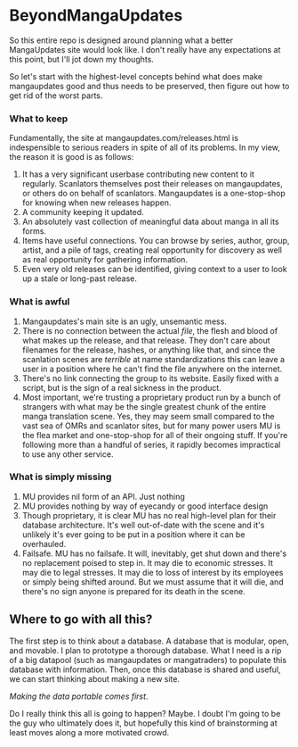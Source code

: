 BeyondMangaUpdates
==================

So this entire repo is designed around planning what a better MangaUpdates site would look like.  I don't really have any expectations at this point, but I'll jot down my thoughts.

So let's start with the highest-level concepts behind what does make mangaupdates good and thus needs to be preserved, then figure out how to get rid of the worst parts.

### What to keep

Fundamentally, the site at mangaupdates.com/releases.html is indespensible to serious readers in spite of all of its problems.  In my view, the reason it is good is as follows:

1. It has a very significant userbase contributing new content to it regularly.  Scanlators themselves post their releases on mangaupdates, or others do on behalf of scanlators.  Mangaupdates is a one-stop-shop for knowing when new releases happen.
1. A community keeping it updated.
1. An absolutely vast collection of meaningful data about manga in all its forms.
1. Items have useful connections.  You can browse by series, author, group, artist, and a pile of tags, creating real opportunity for discovery as well as real opportunity for gathering information.
1. Even very old releases can be identified, giving context to a user to look up a stale or long-past release.

### What is awful

1. Mangaupdates's main site is an ugly, unsemantic mess.
1. There is no connection between the actual *file*, the flesh and blood of what makes up the release, and that release.  They don't care about filenames for the release, hashes, or anything like that, and since the scanlation scenes are *terrible* at name standardizations this can leave a user in a position where he can't find the file anywhere on the internet.
1. There's no link connecting the group to its website.  Easily fixed with a script, but is the sign of a real sickness in the product.
1. Most important, we're trusting a proprietary product run by a bunch of strangers with what may be the single greatest chunk of the entire manga translation scene.  Yes, they may seem small compared to the vast sea of OMRs and scanlator sites, but for many power users MU is the flea market and one-stop-shop for all of their ongoing stuff.  If you're following more than a handful of series, it rapidly becomes impractical to use any other service.

### What is simply missing

1. MU provides nil form of an API.  Just nothing
1. MU provides nothing by way of eyecandy or good interface design
1. Though proprietary, it is clear MU has no real high-level plan for their database architecture.  It's well out-of-date with the scene and it's unlikely it's ever going to be put in a position where it can be overhauled.
1. Failsafe.  MU has no failsafe.  It will, inevitably, get shut down and there's no replacement poised to step in.  It may die to economic stresses.  It may die to legal stresses.  It may die to loss of interest by its employees or simply being shifted around.  But we must assume that it will die, and there's no sign anyone is prepared for its death in the scene.


## Where to go with all this?

The first step is to think about a database.  A database that is modular, open, and movable.  I plan to prototype a thorough database.  What I need is a rip of a big datapool (such as mangaupdates or mangatraders) to populate this database with information.  Then, once this database is shared and useful, we can start thinking about making a new site.

*Making the data portable comes first*.

Do I really think this all is going to happen?  Maybe.  I doubt I'm going to be the guy who ultimately does it, but hopefully this kind of brainstorming at least moves along a more motivated crowd.
